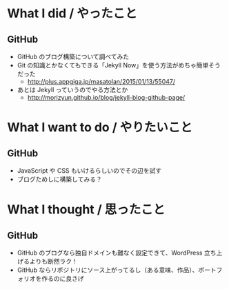 # What I did / やったこと
## GitHub
- GitHub のブログ構築について調べてみた
- Git の知識とかなくてもできる「Jekyll Now」を使う方法がめちゃ簡単そうだった
    - http://plus.appgiga.jp/masatolan/2015/01/13/55047/
- あとは Jekyll っていうのでやる方法とか
    - http://morizyun.github.io/blog/jekyll-blog-github-page/

# What I want to do / やりたいこと
## GitHub
- JavaScript や CSS もいけるらしいのでその辺を試す
- ブログためしに構築してみる？

# What I thought / 思ったこと
## GitHub
- GitHub のブログなら独自ドメインも難なく設定できて、WordPress 立ち上げるよりも断然ラク！
- GitHub ならリポジトリにソース上がってるし（ある意味、作品）、ポートフォリオを作るのに良さげ
